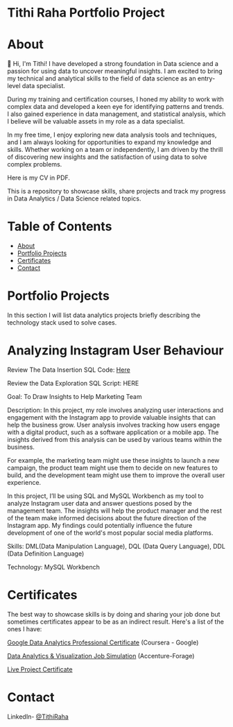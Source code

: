 # Tithi Raha Portfolio Project
# About
👋 Hi, I'm Tithi! I have developed a strong foundation in Data science and a passion for using data to uncover meaningful insights. I am excited to bring my technical and analytical skills to the field of data science as an entry-level data specialist.

During my training and certification courses, I honed my ability to work with complex data and developed a keen eye for identifying patterns and trends. I also gained experience in data management, and statistical analysis, which I believe will be valuable assets in my role as a data specialist.

In my free time, I enjoy exploring new data analysis tools and techniques, and I am always looking for opportunities to expand my knowledge and skills. Whether working on a team or independently, I am driven by the thrill of discovering new insights and the satisfaction of using data to solve complex problems.

Here is my CV in PDF.

This is a repository to showcase skills, share projects and track my progress in Data Analytics / Data Science related topics.

# Table of Contents
* [About](https://github.com/rhtithi/rhtithi/blob/main/README.md)
* [Portfolio Projects](#Portfolio-Projects)
* [Certificates](#Certificates)
* [Contact](#Contact)
  
# Portfolio Projects
In this section I will list data analytics projects briefly describing the technology stack used to solve cases.
# Analyzing Instagram User Behaviour
Review The Data Insertion SQL Code: [Here](https://github.com/rhtithi/DataAnalystPortfolioProject/blob/main/dataset%20for%20ig_clone.sql)

Review the Data Exploration SQL Script: HERE

Goal: To Draw Insights to Help Marketing Team 

Description: 
In this project, my role involves analyzing user interactions and engagement with the Instagram app 
to provide valuable insights that can help the business grow. 
User analysis involves tracking how users engage with a digital product, such as a software 
application or a mobile app. The insights derived from this analysis can be used by various teams 
within the business.  

For example, the marketing team might use these insights to launch a new campaign, the product 
team might use them to decide on new features to build, and the development team might use them 
to improve the overall user experience. 

In this project, I’ll be using SQL and MySQL Workbench as my tool to analyze Instagram user data and 
answer questions posed by the management team. The insights will help the product manager and 
the rest of the team make informed decisions about the future direction of the Instagram app. 
My findings could potentially influence the future development of one of the world's most popular 
social media platforms. 

Skills: DML(Data Manipulation Language), DQL (Data Query Language), DDL (Data Definition Language)

Technology: MySQL Workbench

# Certificates

The best way to showcase skills is by doing and sharing your job done but sometimes certificates appear to be as an indirect result. Here's a list of the ones I have:

[Google Data Analytics Professional Certificate](https://www.coursera.org/account/accomplishments/professional-cert/LK1G1JJOL88Q) (Coursera - Google)

[Data Analytics & Visualization Job Simulation](https://forage-uploads-prod.s3.amazonaws.com/completion-certificates/Accenture%20North%20America/hzmoNKtzvAzXsEqx8_Accenture%20North%20America_hfNoRgnB5NYyaxvny_1724057541860_completion_certificate.pdf) (Accenture-Forage)

[Live Project Certificate](https://drive.google.com/file/d/1z-VWEQVDEF_tkQHEO3tw072U8M6bu9re/view?usp=sharing) 

# Contact

LinkedIn- [@TithiRaha](https://www.linkedin.com/in/tithi-raha/)
